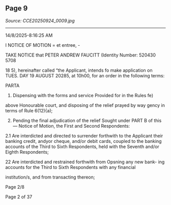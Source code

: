 ## Page 9

*Source: CCE20250924_0009.jpg*

---

14/8/2025-8:16:25 AM

I NOTICE OF MOTION
= et entree, -

TAKE NOTICE that PETER ANDREW FAUCITT (Identity Number: 520430 5708

18 5), hereinafter called “the Applicant, intends fo make application on TUES.
DAY 19 AUGUST 20285, at 10h00, for an order in the following terms:

PARTA

1. Dispensing with the forms and service Provided for in the Rules fe)

above Honourable court, and disposing of the relief prayed by way
gency in terms of Rule 6(12){a);

2. Pending the final adjudication of the relief Sought under PART B of this —
Notice of Motion, the First and Second Respondents:

2.1 Are interdicted and directed to surrender forthwith to the Applicant
their banking credit, andyor cheque, and/or debit cards, coupled to
the banking accounts of the Third to Sixth Respondents, held with
the Seventh and/or Eighth Respondents;

22 Are interdicted and restrained forthwith from Opsning any new bank-
ing accounts for the Third to Sixth Respondents with any financial

institution/s, and from transacting thereon;

Page 2/8

Page 2 of 37